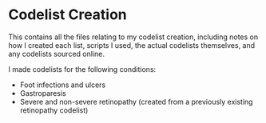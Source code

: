 # Codelist Creation

This contains all the files relating to my codelist creation, including notes on how I created each list, scripts I used, the actual codelists themselves, and any codelists sourced online.

I made codelists for the following conditions:
* Foot infections and ulcers
* Gastroparesis
* Severe and non-severe retinopathy (created from a previously existing retinopathy codelist)
